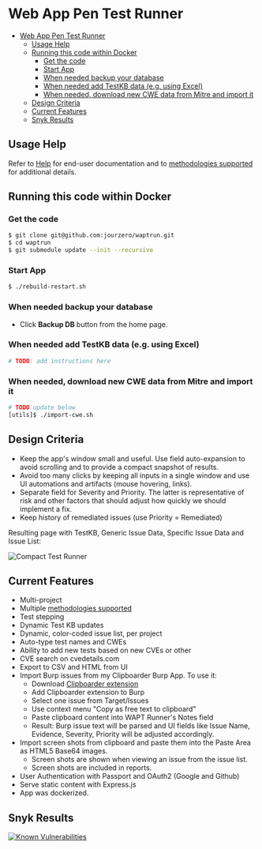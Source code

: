 # Web App Pen Test Runner

<!-- TOC -->

-   [Web App Pen Test Runner](#web-app-pen-test-runner)
    -   [Usage Help](#usage-help)
    -   [Running this code within Docker](#running-this-code-within-docker)
        -   [Get the code](#get-the-code)
        -   [Start App](#start-app)
        -   [When needed backup your database](#when-needed-backup-your-database)
        -   [When needed add TestKB data (e.g. using Excel)](#when-needed-add-testkb-data-eg-using-excel)
        -   [When needed, download new CWE data from Mitre and import it](#when-needed-download-new-cwe-data-from-mitre-and-import-it)
    -   [Design Criteria](#design-criteria)
    -   [Current Features](#current-features)
    -   [Snyk Results](#snyk-results)

<!-- /TOC -->

## Usage Help

Refer to [Help](server/doc/Help.md) for end-user documentation and to [methodologies supported](server/doc/Methodologies.md) for additional details.

## Running this code within Docker

### Get the code

```bash
$ git clone git@github.com:jourzero/waptrun.git
$ cd waptrun
$ git submodule update --init --recursive
```

### Start App

```bash
$ ./rebuild-restart.sh
```

### When needed backup your database

-   Click **Backup DB** button from the home page.

### When needed add TestKB data (e.g. using Excel)

```bash
# TODO: add instructions here
```

### When needed, download new CWE data from Mitre and import it

```bash
# TODO update below
[utils]$ ./import-cwe.sh
```

## Design Criteria

-   Keep the app's window small and useful. Use field auto-expansion to avoid scrolling and to provide a compact snapshot of results.
-   Avoid too many clicks by keeping all inputs in a single window and use UI automations and artifacts (mouse hovering, links).
-   Separate field for Severity and Priority. The latter is representative of risk and other factors that should adjust how quickly we should implement a fix.
-   Keep history of remediated issues (use Priority = Remediated)

Resulting page with TestKB, Generic Issue Data, Specific Issue Data and Issue List:

![Compact Test Runner](server/doc/screenshots/c1.png)

## Current Features

-   Multi-project
-   Multiple [methodologies supported](server/doc/Methodologies.md)
-   Test stepping
-   Dynamic Test KB updates
-   Dynamic, color-coded issue list, per project
-   Auto-type test names and CWEs
-   Ability to add new tests based on new CVEs or other
-   CVE search on cvedetails.com
-   Export to CSV and HTML from UI
-   Import Burp issues from my Clipboarder Burp App. To use it:
    -   Download [Clipboarder extension](https://github.com/jourzero/clipboarder/blob/master/dist/Clipboarder.jar)
    -   Add Clipboarder extension to Burp
    -   Select one issue from Target/Issues
    -   Use context menu "Copy as free text to clipboard"
    -   Paste clipboard content into WAPT Runner's Notes field
    -   Result: Burp issue text will be parsed and UI fields like Issue Name, Evidence, Severity, Priority will be adjusted accordingly.
-   Import screen shots from clipboard and paste them into the Paste Area as HTML5 Base64 images.
    -   Screen shots are shown when viewing an issue from the issue list.
    -   Screen shots are included in reports.
-   User Authentication with Passport and OAuth2 (Google and Github)
-   Serve static content with Express.js
-   App was dockerized.

## Snyk Results

[![Known Vulnerabilities](https://snyk.io/test/github/jourzero/waptrun/badge.svg)](https://snyk.io/test/github/jourzero/waptrun)
